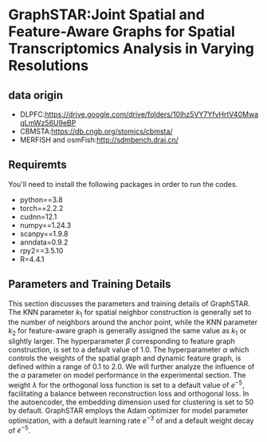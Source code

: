 # GraphSTAR:Joint Spatial and Feature-Aware Graphs for Spatial Transcriptomics Analysis in Varying Resolutions

## data origin
* DLPFC:https://drive.google.com/drive/folders/10lhz5VY7YfvHrtV40MwaqLmWz56U9eBP
* CBMSTA:https://db.cngb.org/stomics/cbmsta/
* MERFISH and osmFish:http://sdmbench.drai.cn/

## Requiremts
You'll need to install the following packages in order to run the codes.
* python==3.8
* torch==2.2.2
* cudnn=12.1
* numpy==1.24.3
* scanpy==1.9.8
* anndata=0.9.2
* rpy2==3.5.10
* R=4.4.1

## Parameters and Training Details
This section discusses the parameters and training details of GraphSTAR. The KNN parameter $k_1$ for spatial neighbor construction is generally set to the number of neighbors around the anchor point, while the KNN parameter $k_2$ for feature-aware graph is generally assigned the same value as $k_1$ or slightly larger. The hyperparameter $\beta$ corresponding to feature graph construction, is set to a default value of 1.0. The hyperparameter $\alpha$ which controls the weights of the spatial graph and dynamic feature graph, is defined within a range of 0.1 to 2.0. We will further analyze the influence of the $\alpha$ parameter on model performance in the experimental section. The weight $\lambda$ for the orthogonal loss function is set to a default value of $e^{-5}$, facilitating a balance between reconstruction loss and orthogonal loss. In the autoencoder, the embedding dimension used for clustering is set to 50 by default. GraphSTAR employs the Adam optimizer for model parameter optimization, with a default learning rate $e^{-3}$ of and a default weight decay of $e^{-5}$.
